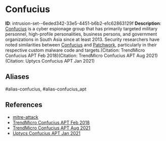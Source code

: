 # Confucius

**ID**: intrusion-set--6eded342-33e5-4451-b6b2-e1c62863129f
**Description**: [Confucius](https://attack.mitre.org/groups/G0142) is a cyber espionage group that has primarily targeted military personnel, high-profile personalities, business persons, and government organizations in South Asia since at least 2013. Security researchers have noted similarities between [Confucius](https://attack.mitre.org/groups/G0142) and [Patchwork](https://attack.mitre.org/groups/G0040), particularly in their respective custom malware code and targets.(Citation: TrendMicro Confucius APT Feb 2018)(Citation: TrendMicro Confucius APT Aug 2021)(Citation: Uptycs Confucius APT Jan 2021)

## Aliases
#alias-confucius, #alias-confucius_apt

## References
- [mitre-attack](https://attack.mitre.org/groups/G0142)
- [TrendMicro Confucius APT Feb 2018](https://www.trendmicro.com/en_us/research/18/b/deciphering-confucius-cyberespionage-operations.html)
- [TrendMicro Confucius APT Aug 2021](https://www.trendmicro.com/en_us/research/21/h/confucius-uses-pegasus-spyware-related-lures-to-target-pakistani.html)
- [Uptycs Confucius APT Jan 2021](https://www.uptycs.com/blog/confucius-apt-deploys-warzone-rat)

